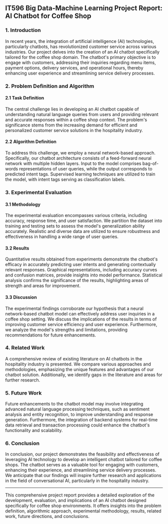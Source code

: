 ## IT596 Big Data-Machine Learning Project Report: AI Chatbot for Coffee Shop

### 1. Introduction

In recent years, the integration of artificial intelligence (AI) technologies, particularly chatbots, has revolutionized customer service across various industries. Our project delves into the creation of an AI chatbot specifically tailored for the coffee shop domain. The chatbot's primary objective is to engage with customers, addressing their inquiries regarding menu items, payment options, delivery services, and operational hours, thereby enhancing user experience and streamlining service delivery processes.

### 2. Problem Definition and Algorithm

#### 2.1 Task Definition

The central challenge lies in developing an AI chatbot capable of understanding natural language queries from users and providing relevant and accurate responses within a coffee shop context. The problem's significance stems from the increasing demand for efficient and personalized customer service solutions in the hospitality industry.

#### 2.2 Algorithm Definition

To address this challenge, we employ a neural network-based approach. Specifically, our chatbot architecture consists of a feed-forward neural network with multiple hidden layers. Input to the model comprises bag-of-words representations of user queries, while the output corresponds to predicted intent tags. Supervised learning techniques are utilized to train the model, with intent tags serving as classification labels.

### 3. Experimental Evaluation

#### 3.1 Methodology

The experimental evaluation encompasses various criteria, including accuracy, response time, and user satisfaction. We partition the dataset into training and testing sets to assess the model's generalization ability accurately. Realistic and diverse data are utilized to ensure robustness and effectiveness in handling a wide range of user queries.

#### 3.2 Results

Quantitative results obtained from experiments demonstrate the chatbot's efficacy in accurately predicting user intents and generating contextually relevant responses. Graphical representations, including accuracy curves and confusion matrices, provide insights into model performance. Statistical analysis confirms the significance of the results, highlighting areas of strength and areas for improvement.

#### 3.3 Discussion

The experimental findings corroborate our hypothesis that a neural network-based chatbot model can effectively address user inquiries in a coffee shop setting. We discuss the implications of the results in terms of improving customer service efficiency and user experience. Furthermore, we analyze the model's strengths and limitations, providing recommendations for future enhancements.

### 4. Related Work

A comprehensive review of existing literature on AI chatbots in the hospitality industry is presented. We compare various approaches and methodologies, emphasizing the unique features and advantages of our chatbot solution. Additionally, we identify gaps in the literature and areas for further research.

### 5. Future Work

Future enhancements to the chatbot model may involve integrating advanced natural language processing techniques, such as sentiment analysis and entity recognition, to improve understanding and response generation. Furthermore, the integration of backend systems for real-time data retrieval and transaction processing could enhance the chatbot's functionality and scalability.

### 6. Conclusion

In conclusion, our project demonstrates the feasibility and effectiveness of leveraging AI technology to develop an intelligent chatbot tailored for coffee shops. The chatbot serves as a valuable tool for engaging with customers, enhancing their experience, and streamlining service delivery processes. We anticipate that our findings will inspire further research and applications in the field of conversational AI, particularly in the hospitality industry.

---
This comprehensive project report provides a detailed exploration of the development, evaluation, and implications of an AI chatbot designed specifically for coffee shop environments. It offers insights into the problem definition, algorithmic approach, experimental methodology, results, related work, future directions, and conclusions.